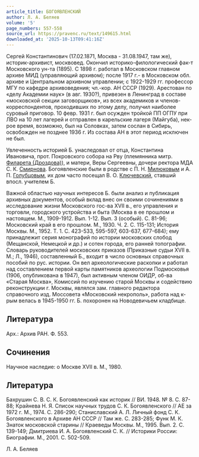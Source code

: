 ```yaml
---
article_title: БОГОЯВЛЕНСКИЙ
author: Л. А. Беляев
volume: '5'
page_numbers: 557-558
source_url: https://pravenc.ru/text/149615.html
downloaded_at: '2025-10-13T09:41:16Z'
---
```


Сергей Константинович (17.02.1871, Москва - 31.08.1947, там же), историк-архивист, москвовед. Окончил историко-филологический фак-т Московского ун-та (1895). С 1898 г. работал в Московском главном архиве МИД (управляющий архивом); после 1917 г.- в Московском обл. архиве и Центральном архивном управлении; с 1922-1929 гг. профессор МГУ по кафедре архивоведения; чл.-кор. АН СССР (1929). Арестован по «делу Академии наук» (в авг. 1930?), привезен в Ленинград в составе «московской секции заговорщиков», из всех академиков и членов-корреспондентов, проходивших по этому делу, получил наиболее суровый приговор. 10 февр. 1931 г. был осужден тройкой ПП ОГПУ при ЛВО на 10 лет лагерей и отправлен в карельские лагеря (Майгуба), нек-рое время, возможно, был на Соловках, затем сослан в Сибирь, освобожден не позднее 1936 г. Из состава АН в этот период исключен не был.

Увлеченность историей Б. унаследовал от отца, Константина Ивановича, прот. Покровского собора на Рву (племянника митр. [Филарета (Дроздова)](https://pravenc.ru/text/Филарет.html)), и матери, Веры Сергеевны, дочери ректора МДА С. К. [Смирнова](https://pravenc.ru/text/Смирнов.html). Богоявленские были в родстве с П. Н. [Милюковым](https://pravenc.ru/text/Милюковым.html) и А. П. [Голубцовым](https://pravenc.ru/text/Голубцовым.html), их дом часто посещал В. О. [Ключевский](https://pravenc.ru/text/Ключевский.html), ставший впосл. учителем Б.

Важной областью научных интересов Б. были анализ и публикация архивных документов, особый вклад внес он своими сочинениями в исследование жизни Московского гос-ва XVII в., его управления и торговли, городского устройства и быта (Москва в ее прошлом и настоящем. М., 1909-1912. Вып. 1-12. Вып. 3 (особый). С. 81-96; Московский край в его прошлом. М., 1930. Ч. 2. С. 115-131; История Москвы. М., 1952. Т. 1. С. 423-533, 595-597, 603-637, 677-684); ему принадлежит серия монографий по истории московских слобод (Мещанской, Немецкой и др.) и сотен города, его ранней топографии. Словарь руководителей московских приказов (Приказные судьи XVII в. М.; Л., 1946), составленный Б., входит в число основных справочных пособий по рус. истории. Он вел археологические раскопки и работал над составлением первой карты памятников археологии Подмосковья (1906, опубликована в 1947), был активным членом ОИДР, об-ва «Старая Москва», Комиссий по изучению старой Москвы и содействию реконструкции г. Москвы, являлся зам. главного редактора справочного изд. Моссовета «Московский некрополь», работа над к-рым велась в 1945-1950 гг. Б. похоронен на Новодевичьем кладбище.

## Литература

Арх.: Архив РАН. Ф. 553.

## Сочинения

Научное наследие: о Москве XVII в. М., 1980.

## Литература

Бахрушин С. В. С. К. Богоявленский как историк // ВИ. 1948. № 8. С. 87-88; Крайнева Н. Я. Список научных трудов С. К. Богоявленского // АЕ за 1972 г. М., 1974. С. 286-290; Станиславский А. Л. Личный фонд С. К. Богоявленского в Архиве АН СССР // Там же. С. 283-285; Функ М. К. Знаток московской старины // Краеведы Москвы. М., 1995. Вып. 2. С. 139-149; Дмитриева И. А. Богоявленский С. К. // Историки России: Биографии. М., 2001. С. 502-509.

Л. А. Беляев
